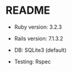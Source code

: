 # README

* Ruby version: 3.2.3

* Rails version: 7.1.3.2

* DB: SQLite3 (default)

* Testing: Rspec
